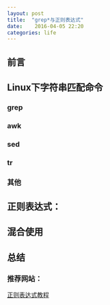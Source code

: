 ```yaml
---
layout: post
title:  "grep*与正则表达式"
date:    2016-04-05 22:20
categories: life
---
```

## 前言

## Linux下字符串匹配命令

### grep

### awk

### sed

### tr

### 其他

## 正则表达式：


## 混合使用

## 总结


### 推荐网站：

[正则表达式教程](http://www.runoob.com/regexp/regexp-tutorial.html)